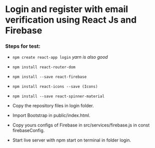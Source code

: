 # Login and register with email verification using React Js and Firebase

### Steps for test:

- `npm create react-app login` *yarn is also good*

- `npm install react-router-dom`

- `npm install --save react-firebase`

- `npm install react-icons --save (Icons)`

- `npm install --save react-spinner-material`

- Copy the repository files in login folder.

- Import Bootstrap in public/index.html.

- Copy yours configs of Firebase in src/services/firebase.js in const firebaseConfig.

- Start live server with npm start on terminal in folder login.

